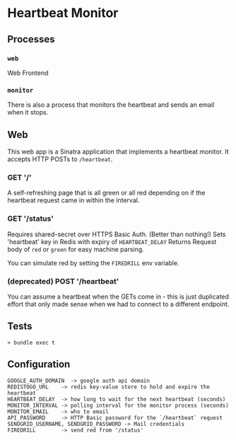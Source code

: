 # Heartbeat Monitor


## Processes

### `web`
Web Frontend

### `monitor`
There is also a process that monitors the heartbeat and sends an email when it
stops.

## Web
This web app is a Sinatra application that implements a heartbeat monitor.
It accepts HTTP POSTs to `/heartbeat`.

### GET '/'

A self-refreshing page that is all green or all red depending on if
the heartbeat request came in within the interval.

### GET '/status'

Requires shared-secret over HTTPS Basic Auth.  (Better than nothing!)
Sets 'heartbeat' key in Redis with expiry of `HEARTBEAT_DELAY`
Returns Request body of `red` or `green` for easy machine parsing.

You can simulate red by setting the `FIREDRILL` env variable.

### (deprecated) POST '/heartbeat'

You can assume a heartbeat when the GETs come in - this is just duplicated effort that only made
sense when we had to connect to a different endpoint.

## Tests

    > bundle exec t


## Configuration

    GOOGLE_AUTH_DOMAIN  -> google auth api domain
    REDISTOGO_URL    -> redis key-value store to hold and expire the heartbeat
    HEARTBEAT_DELAY  -> how long to wait for the next heartbeat (seconds)
    MONITOR_INTERVAL -> polling interval for the monitor process (seconds)
    MONITOR_EMAIL    -> who to email
    API_PASSWORD     -> HTTP Basic password for the `/heartbeat` request
    SENDGRID_USERNAME, SENDGRID_PASSWORD -> Mail credentials
    FIREDRILL        -> send red from '/status'
